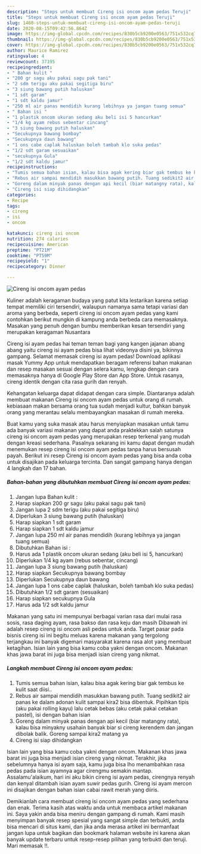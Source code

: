 ```yaml
---
description: "Steps untuk membuat Cireng isi oncom ayam pedas Teruji"
title: "Steps untuk membuat Cireng isi oncom ayam pedas Teruji"
slug: 1460-steps-untuk-membuat-cireng-isi-oncom-ayam-pedas-teruji
date: 2020-08-15T09:42:56.864Z
image: https://img-global.cpcdn.com/recipes/830b5cb9200e0563/751x532cq70/cireng-isi-oncom-ayam-pedas-foto-resep-utama.jpg
thumbnail: https://img-global.cpcdn.com/recipes/830b5cb9200e0563/751x532cq70/cireng-isi-oncom-ayam-pedas-foto-resep-utama.jpg
cover: https://img-global.cpcdn.com/recipes/830b5cb9200e0563/751x532cq70/cireng-isi-oncom-ayam-pedas-foto-resep-utama.jpg
author: Maurice Ramirez
ratingvalue: 4
reviewcount: 37195
recipeingredient:
- " Bahan kulit "
- "200 gr sagu aku pakai sagu pak tani"
- "2 sdm terigu aku pakai segitiga biru"
- "3 siung bawang putih haluskan"
- "1 sdt garam"
- "1 sdt kaldu jamur"
- "250 ml air panas mendidih kurang lebihnya ya jangan tuang semua"
- " Bahan isi "
- "1 plastik oncom ukuran sedang aku beli isi 5 hancurkan"
- "1/4 kg ayam rebus sebentar cincang"
- "3 siung bawang putih haluskan"
- "Secukupnya bawang bombay"
- "Secukupnya daun bawang"
- "1 ons cabe caplak haluskan boleh tambah klo suka pedas"
- "1/2 sdt garam sesuaikan"
- "secukupnya Gula"
- "1/2 sdt kaldu jamur"
recipeinstructions:
- "Tumis semua bahan isian, kalau bisa agak kering biar gak tembus ke kulit saat diisi.."
- "Rebus air sampai mendidih masukkan bawang putih. Tuang sedikit2 air panas ke dalam adonan kulit sampai kira2 bisa dibentuk. Pipihkan tipis (aku pakai rolling kayu) lalu cetak bebas (aku cetak pakai cetakan pastel), isi dengan bahan isian"
- "Goreng dalam minyak panas dengan api kecil (biar matangny rata), kalau bisa minyakny usahain banyak biar si cireng kerendem dan jangan dibolak balik. Goreng sampai kira2 matang ya"
- "Cireng isi siap dihidangkan"
categories:
- Recipe
tags:
- cireng
- isi
- oncom

katakunci: cireng isi oncom 
nutrition: 274 calories
recipecuisine: American
preptime: "PT21M"
cooktime: "PT59M"
recipeyield: "1"
recipecategory: Dinner

---
```



![Cireng isi oncom ayam pedas](https://img-global.cpcdn.com/recipes/830b5cb9200e0563/751x532cq70/cireng-isi-oncom-ayam-pedas-foto-resep-utama.jpg)

Kuliner adalah keragaman budaya yang patut kita lestarikan karena setiap tempat memiliki ciri tersendiri, walaupun namanya sama tetapi variasi dan aroma yang berbeda, seperti cireng isi oncom ayam pedas yang kami contohkan berikut mungkin di kampung anda berbeda cara memasaknya. Masakan yang penuh dengan bumbu memberikan kesan tersendiri yang merupakan keragaman Nusantara

Cireng isi ayam pedas hai teman teman bagi yang kangen jajanan abang abang yaitu cireng isi ayam pedas bisa lihat videonya disini ya, bikinnya gampang. Selamat memasak cireng isi ayam pedas! Download aplikasi masak Yummy App untuk mendapatkan beragam referensi bahan makanan dan resep masakan sesuai dengan selera kamu, lengkap dengan cara memasaknya hanya di Google Play Store dan App Store. Untuk rasanya, cireng identik dengan cita rasa gurih dan renyah.

Kehangatan keluarga dapat didapat dengan cara simple. Diantaranya adalah membuat makanan Cireng isi oncom ayam pedas untuk orang di rumah. kebiasaan makan bersama orang tua sudah menjadi kultur, bahkan banyak orang yang merantau selalu membayangkan masakan di rumah mereka.

Buat kamu yang suka masak atau harus menyiapkan masakan untuk tamu ada banyak variasi makanan yang dapat anda praktekkan salah satunya cireng isi oncom ayam pedas yang merupakan resep terkenal yang mudah dengan kreasi sederhana. Pasalnya sekarang ini kamu dapat dengan mudah menemukan resep cireng isi oncom ayam pedas tanpa harus bersusah payah.
Berikut ini resep Cireng isi oncom ayam pedas yang bisa anda coba untuk disajikan pada keluarga tercinta. Dan sangat gampang hanya dengan 4 langkah dan 17 bahan.


<!--inarticleads1-->

##### Bahan-bahan yang dibutuhkan membuat Cireng isi oncom ayam pedas:

1. Jangan lupa  Bahan kulit :
1. Harap siapkan 200 gr sagu (aku pakai sagu pak tani)
1. Jangan lupa 2 sdm terigu (aku pakai segitiga biru)
1. Diperlukan 3 siung bawang putih (haluskan)
1. Harap siapkan 1 sdt garam
1. Harap siapkan 1 sdt kaldu jamur
1. Jangan lupa 250 ml air panas mendidih (kurang lebihnya ya jangan tuang semua)
1. Dibutuhkan  Bahan isi :
1. Harus ada 1 plastik oncom ukuran sedang (aku beli isi 5, hancurkan)
1. Diperlukan 1/4 kg ayam (rebus sebentar, cincang)
1. Jangan lupa 3 siung bawang putih (haluskan)
1. Harap siapkan Secukupnya bawang bombay
1. Diperlukan Secukupnya daun bawang
1. Jangan lupa 1 ons cabe caplak (haluskan, boleh tambah klo suka pedas)
1. Dibutuhkan 1/2 sdt garam (sesuaikan)
1. Harap siapkan secukupnya Gula
1. Harus ada 1/2 sdt kaldu jamur


Makanan yang satu ini mempunyai berbagai varian rasa dari mulai rasa sosis, rasa daging ayam, rasa bakso dan rasa keju dan masih Dibawah ini adalah resep cireng isi oncom asli pedas untuk anda. Target pasar pada bisnis cireng isi ini begitu meluas karena makanan yang tergolong terjangkau ini banyak digemari masyarakat karena rasa alot yang membuat ketagihan. Isian lain yang bisa kamu coba yakni dengan oncom. Makanan khas jawa barat ini juga bisa menjadi isian cireng yang nikmat. 

<!--inarticleads2-->

##### Langkah membuat  Cireng isi oncom ayam pedas:

1. Tumis semua bahan isian, kalau bisa agak kering biar gak tembus ke kulit saat diisi..
1. Rebus air sampai mendidih masukkan bawang putih. Tuang sedikit2 air panas ke dalam adonan kulit sampai kira2 bisa dibentuk. Pipihkan tipis (aku pakai rolling kayu) lalu cetak bebas (aku cetak pakai cetakan pastel), isi dengan bahan isian
1. Goreng dalam minyak panas dengan api kecil (biar matangny rata), kalau bisa minyakny usahain banyak biar si cireng kerendem dan jangan dibolak balik. Goreng sampai kira2 matang ya
1. Cireng isi siap dihidangkan


Isian lain yang bisa kamu coba yakni dengan oncom. Makanan khas jawa barat ini juga bisa menjadi isian cireng yang nikmat. Terakhir, jika sebelumnya hanya isi ayam saja, kamu juga bisa lho menambahkan rasa pedas pada isian ayamnya agar cirengmu semakin mantap. Assalamu&#39;alaikum, hari ini aku bikin cireng isi ayam pedas, cirengnya renyah dan kenyal ditambah isian ayam suwir pedas gurih. Cireng isi ayam mercon ini disajikan dengan bahan isian cabai rawit merah yang diiris. 

Demikianlah cara membuat cireng isi oncom ayam pedas yang sederhana dan enak. Terima kasih atas waktu anda untuk membaca artikel makanan ini. Saya yakin anda bisa meniru dengan gampang di rumah. Kami masih menyimpan banyak resep spesial yang sangat simple dan terbukti, anda bisa mencari di situs kami, dan jika anda merasa artikel ini bermanfaat jangan lupa untuk bagikan dan bookmark halaman website ini karena akan banyak update terbaru untuk resep-resep pilihan yang terbukti dan teruji. Mari memasak !!. 

